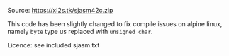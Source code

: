 Source: https://xl2s.tk/sjasm42c.zip

This code has been slightly changed to fix compile issues on alpine linux, namely `byte` type us replaced with `unsigned char`.

Licence: see included sjasm.txt
